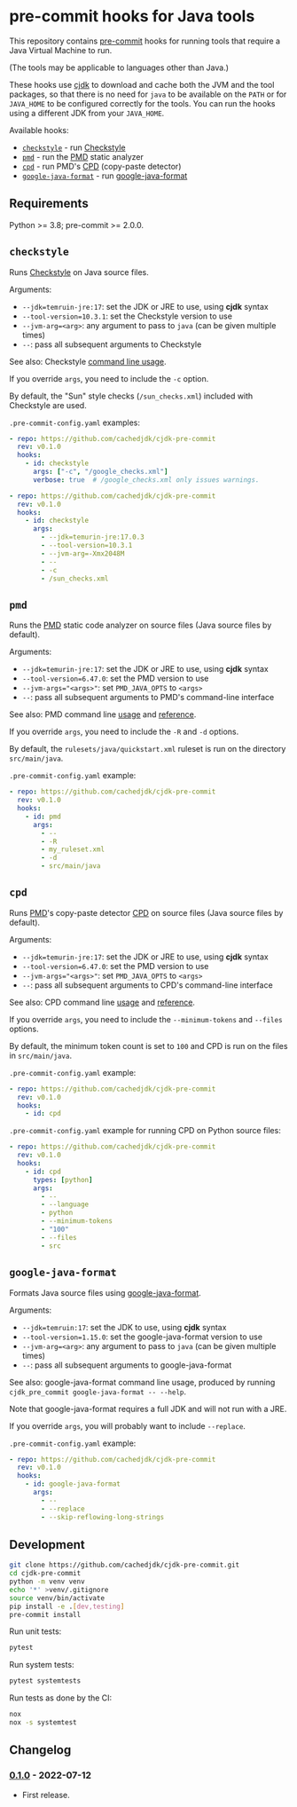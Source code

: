 <!--
This file is part of cjdk-pre-commit.
Copyright 2022 Board of Regents of the University of Wisconsin System
SPDX-License-Identifier: MIT
--->

# pre-commit hooks for Java tools

This repository contains [pre-commit](https://pre-commit.com/) hooks for
running tools that require a Java Virtual Machine to run.

(The tools may be applicable to languages other than Java.)

These hooks use [cjdk](https://cachedjdk.github.io/cjdk/latest/) to download
and cache both the JVM and the tool packages, so that there is no need for
`java` to be available on the `PATH` or for `JAVA_HOME` to be configured
correctly for the tools. You can run the hooks using a different JDK from your
`JAVA_HOME`.

Available hooks:

- [`checkstyle`](#checkstyle) - run [Checkstyle](https://checkstyle.org/)
- [`pmd`](#pmd) - run the [PMD](https://pmd.github.io/) static analyzer
- [`cpd`](#cpd) - run PMD's
  [CPD](https://pmd.github.io/latest/pmd_userdocs_cpd.html) (copy-paste
  detector)
- [`google-java-format`](#google-java-format) - run
  [google-java-format](https://github.com/google/google-java-format)

## Requirements

Python >= 3.8; pre-commit >= 2.0.0.

## `checkstyle`

Runs [Checkstyle](https://checkstyle.org/) on Java source files.

Arguments:

- `--jdk=temruin-jre:17`: set the JDK or JRE to use, using **cjdk** syntax
- `--tool-version=10.3.1`: set the Checkstyle version to use
- `--jvm-arg=<arg>`: any argument to pass to `java` (can be given multiple
  times)
- `--`: pass all subsequent arguments to Checkstyle

See also: Checkstyle [command line usage](https://checkstyle.org/cmdline.html).

If you override `args`, you need to include the `-c` option.

By default, the "Sun" style checks (`/sun_checks.xml`) included with Checkstyle
are used.

`.pre-commit-config.yaml` examples:

```yaml
- repo: https://github.com/cachedjdk/cjdk-pre-commit
  rev: v0.1.0
  hooks:
    - id: checkstyle
      args: ["-c", "/google_checks.xml"]
      verbose: true  # /google_checks.xml only issues warnings.
```

```yaml
- repo: https://github.com/cachedjdk/cjdk-pre-commit
  rev: v0.1.0
  hooks:
    - id: checkstyle
      args:
        - --jdk=temurin-jre:17.0.3
        - --tool-version=10.3.1
        - --jvm-arg=-Xmx2048M
        - --
        - -c
        - /sun_checks.xml
```

## `pmd`

Runs the [PMD](https://pmd.github.io/) static code analyzer on source files
(Java source files by default).

Arguments:

- `--jdk=temurin-jre:17`: set the JDK or JRE to use, using **cjdk** syntax
- `--tool-version=6.47.0`: set the PMD version to use
- `--jvm-args="<args>"`: set `PMD_JAVA_OPTS` to `<args>`
- `--`: pass all subsequent arguments to PMD's command-line interface

See also: PMD command line
[usage](https://pmd.github.io/latest/pmd_userdocs_installation.html#running-pmd-via-command-line)
and [reference](https://pmd.github.io/latest/pmd_userdocs_cli_reference.html).

If you override `args`, you need to include the `-R` and `-d` options.

By default, the `rulesets/java/quickstart.xml` ruleset is run on the directory
`src/main/java`.

`.pre-commit-config.yaml` example:

```yaml
- repo: https://github.com/cachedjdk/cjdk-pre-commit
  rev: v0.1.0
  hooks:
    - id: pmd
      args:
        - --
        - -R
        - my_ruleset.xml
        - -d
        - src/main/java
```

## `cpd`

Runs [PMD](https://pmd.github.io/)'s copy-paste detector
[CPD](https://pmd.github.io/latest/pmd_userdocs_cpd.html) on source files (Java
source files by default).

Arguments:

- `--jdk=temurin-jre:17`: set the JDK or JRE to use, using **cjdk** syntax
- `--tool-version=6.47.0`: set the PMD version to use
- `--jvm-args="<args>"`: set `PMD_JAVA_OPTS` to `<args>`
- `--`: pass all subsequent arguments to CPD's command-line interface

See also: CPD command line
[usage](https://pmd.github.io/latest/pmd_userdocs_installation.html#running-cpd-via-command-line)
and [reference](https://pmd.github.io/latest/pmd_userdocs_cpd.html#cli-usage).

If you override `args`, you need to include the `--minimum-tokens` and
`--files` options.

By default, the minimum token count is set to `100` and CPD is run on the files
in `src/main/java`.

`.pre-commit-config.yaml` example:

```yaml
- repo: https://github.com/cachedjdk/cjdk-pre-commit
  rev: v0.1.0
  hooks:
    - id: cpd
```

`.pre-commit-config.yaml` example for running CPD on Python source files:

```yaml
- repo: https://github.com/cachedjdk/cjdk-pre-commit
  rev: v0.1.0
  hooks:
    - id: cpd
      types: [python]
      args:
        - --
        - --language
        - python
        - --minimum-tokens
        - "100"
        - --files
        - src
```

## `google-java-format`

Formats Java source files using
[google-java-format](https://github.com/google/google-java-format).

Arguments:

- `--jdk=temruin:17`: set the JDK to use, using **cjdk** syntax
- `--tool-version=1.15.0`: set the google-java-format version to use
- `--jvm-arg=<arg>`: any argument to pass to `java` (can be given multiple
  times)
- `--`: pass all subsequent arguments to google-java-format

See also: google-java-format command line usage, produced by running
`cjdk_pre_commit google-java-format -- --help`.

Note that google-java-format requires a full JDK and will not run with a JRE.

If you override `args`, you will probably want to include `--replace`.

`.pre-commit-config.yaml` example:

```yaml
- repo: https://github.com/cachedjdk/cjdk-pre-commit
  rev: v0.1.0
  hooks:
    - id: google-java-format
      args:
        - --
        - --replace
        - --skip-reflowing-long-strings
```

## Development

```sh
git clone https://github.com/cachedjdk/cjdk-pre-commit.git
cd cjdk-pre-commit
python -m venv venv
echo '*' >venv/.gitignore
source venv/bin/activate
pip install -e .[dev,testing]
pre-commit install
```

Run unit tests:

```sh
pytest
```

Run system tests:

```sh
pytest systemtests
```

Run tests as done by the CI:

```sh
nox
nox -s systemtest
```

## Changelog

### [0.1.0] - 2022-07-12

- First release.

[0.1.0]: https://github.com/cachedjdk/cjdk-pre-commit/tree/v0.1.0
